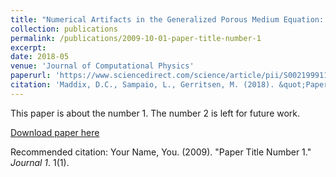 ```yaml
---
title: "Numerical Artifacts in the Generalized Porous Medium Equation: Why harmonic averaging itself is not to blame"
collection: publications
permalink: /publications/2009-10-01-paper-title-number-1
excerpt: 
date: 2018-05
venue: 'Journal of Computational Physics'
paperurl: 'https://www.sciencedirect.com/science/article/pii/S002199911830086X'
citation: 'Maddix, D.C., Sampaio, L., Gerritsen, M. (2018). &quot;Paper "Numerical Artifacts in the Generalized Porous Medium Equation: Why harmonic averaging itself is not to blame.&quot; <i>Journal of Computational Physics</i>. 1(1).'
---
```

This paper is about the number 1. The number 2 is left for future work.

[Download paper here](http://academicpages.github.io/files/paper1.pdf)

Recommended citation: Your Name, You. (2009). "Paper Title Number 1." <i>Journal 1</i>. 1(1).
